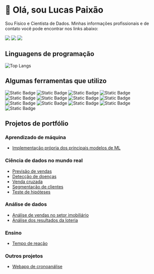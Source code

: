 # 👋 Olá, sou Lucas Paixão

Sou Físico e Cientista de Dados. Minhas informações profissionais e de contato você pode encontrar nos links abaixo:

<div>
    <a href="https://paixaols.github.io/" target="_blank" rel="noopener noreferrer"><img src="https://img.shields.io/badge/P%C3%A1gina_pessoal-red?style=for-the-badge"></a>
    <a href="https://www.linkedin.com/in/lucassopaixao/" target="_blank" rel="noopener noreferrer"><img src="https://img.shields.io/badge/LinkedIn-0077B5?style=for-the-badge&logo=linkedin&logoColor=white"></a>
    <a href="https://orcid.org/0000-0001-5419-4953" target="_blank" rel="noopener noreferrer"><img src="https://img.shields.io/badge/orcid-A6CE39?style=for-the-badge&logo=orcid&logoColor=white"></a>
</div>

## Linguagens de programação

![Top Langs](https://github-readme-stats.vercel.app/api/top-langs/?username=paixaols&layout=compact&langs_count=10)

## Algumas ferramentas que utilizo

![Static Badge](https://img.shields.io/badge/Python-14354C?style=for-the-badge&logo=python&logoColor=white)
![Static Badge](https://img.shields.io/badge/jupyter-F37626?style=for-the-badge&logo=jupyter&logoColor=white)
![Static Badge](https://img.shields.io/badge/conda-342B029.svg?&style=for-the-badge&logo=anaconda&logoColor=white)
![Static Badge](https://img.shields.io/badge/Django-092E20?style=for-the-badge&logo=django&logoColor=white)
![Static Badge](https://img.shields.io/badge/Flask-000000?style=for-the-badge&logo=flask&logoColor=white)
![Static Badge](https://img.shields.io/badge/Numpy-777BB4?style=for-the-badge&logo=numpy&logoColor=white)
![Static Badge](https://img.shields.io/badge/Pandas-2C2D72?style=for-the-badge&logo=pandas&logoColor=white)
![Static Badge](https://img.shields.io/badge/SciPy-654FF0?style=for-the-badge&logo=SciPy&logoColor=white)
![Static Badge](https://img.shields.io/badge/scikit_learn-F7931E?style=for-the-badge&logo=scikit-learn&logoColor=white)
![Static Badge](https://img.shields.io/badge/Plotly-239120?style=for-the-badge&logo=plotly&logoColor=white)
![Static Badge](https://img.shields.io/badge/Streamlit-FF4B4B?style=for-the-badge&logo=Streamlit&logoColor=white)
![Static Badge](https://img.shields.io/badge/PostgreSQL-316192?style=for-the-badge&logo=postgresql&logoColor=white)
![Static Badge](https://img.shields.io/badge/MongoDB-1a674a?style=for-the-badge&logo=mongodb&logoColor=white)

## Projetos de portfólio

### Aprendizado de máquina

- [Implementação própria dos principais modelos de ML](https://github.com/paixaols/statistical-learning)

### Ciência de dados no mundo real

- [Previsão de vendas](https://github.com/paixaols/rossmann-store-sales)
- [Detecção de doenças](https://github.com/paixaols/cardiovascular-disease)
- [Venda cruzada](https://github.com/paixaols/insurance-cross-sell)
- [Segmentação de clientes](https://github.com/paixaols/loyalty-program)
- [Teste de hipóteses](https://github.com/paixaols/ab-test)

### Análise de dados

- [Análise de vendas no setor imobiliário](https://github.com/paixaols/house-sales)
- [Análise dos resultados da loteria](https://github.com/paixaols/lottery-analysis)

### Ensino

- [Tempo de reação](https://github.com/paixaols/tempo-de-reacao)

### Outros projetos

- [Webapp de cronoanálise](https://github.com/paixaols/cronoanalise)
